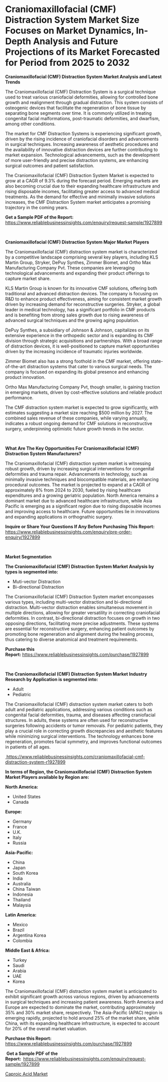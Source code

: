 <p><h1>Craniomaxillofacial (CMF) Distraction System Market Size Focuses on Market Dynamics, In-Depth Analysis and Future Projections of its Market Forecasted for Period from 2025 to 2032</h1></p><p><strong>Craniomaxillofacial (CMF) Distraction System Market Analysis and Latest Trends</strong></p>
<p><p>The Craniomaxillofacial (CMF) Distraction System is a surgical technique used to treat various craniofacial deformities, allowing for controlled bone growth and realignment through gradual distraction. This system consists of osteogenic devices that facilitate the regeneration of bone tissue by separating bone segments over time. It is commonly utilized in treating congenital facial malformations, post-traumatic deformities, and dwarfism, among other conditions.</p><p>The market for CMF Distraction Systems is experiencing significant growth, driven by the rising incidence of craniofacial disorders and advancements in surgical techniques. Increasing awareness of aesthetic procedures and the availability of innovative distraction devices are further contributing to market expansion. Technological advancements, such as the development of more user-friendly and precise distraction systems, are enhancing surgical outcomes and patient satisfaction.</p><p>The Craniomaxillofacial (CMF) Distraction System Market is expected to grow at a CAGR of 9.3% during the forecast period. Emerging markets are also becoming crucial due to their expanding healthcare infrastructure and rising disposable incomes, facilitating greater access to advanced medical treatments. As the demand for effective and minimally invasive solutions increases, the CMF Distraction System market anticipates a promising trajectory in the coming years.</p></p>
<p><strong>Get a Sample PDF of the Report:&nbsp;</strong> <a href="https://www.reliablebusinessinsights.com/enquiry/request-sample/1927899?utm_campaign=1119&utm_medium=2&utm_source=Github&utm_content=ia&utm_term=15012025&utm_id=craniomaxillofacial-cmf-distraction-system">https://www.reliablebusinessinsights.com/enquiry/request-sample/1927899</a></p>
<p>&nbsp;</p>
<p><strong>Craniomaxillofacial (CMF) Distraction System Major Market Players</strong></p>
<p><p>The Craniomaxillofacial (CMF) distraction system market is characterized by a competitive landscape comprising several key players, including KLS Martin Group, Stryker, DePuy Synthes, Zimmer Biomet, and Ortho Max Manufacturing Company Pvt. These companies are leveraging technological advancements and expanding their product offerings to capture market share.</p><p>KLS Martin Group is known for its innovative CMF solutions, offering both traditional and advanced distraction devices. The company is focusing on R&D to enhance product effectiveness, aiming for consistent market growth driven by increasing demand for reconstructive surgeries. Stryker, a global leader in medical technology, has a significant portfolio in CMF products and is benefiting from strong sales growth due to rising awareness of advanced surgical techniques and the growing aging population.</p><p>DePuy Synthes, a subsidiary of Johnson & Johnson, capitalizes on its extensive experience in the orthopedic sector and is expanding its CMF division through strategic acquisitions and partnerships. With a broad range of distraction devices, it is well-positioned to capture market opportunities driven by the increasing incidence of traumatic injuries worldwide.</p><p>Zimmer Biomet also has a strong foothold in the CMF market, offering state-of-the-art distraction systems that cater to various surgical needs. The company is focused on expanding its global presence and enhancing product innovation.</p><p>Ortho Max Manufacturing Company Pvt, though smaller, is gaining traction in emerging markets, driven by cost-effective solutions and reliable product performance.</p><p>The CMF distraction system market is expected to grow significantly, with estimates suggesting a market size reaching $500 million by 2027. The combined sales revenue of these companies, while varying annually, indicates a robust ongoing demand for CMF solutions in reconstructive surgery, underpinning optimistic future growth trends in the sector.</p></p>
<p>&nbsp;</p>
<p><strong>What Are The Key Opportunities For Craniomaxillofacial (CMF) Distraction System Manufacturers?</strong></p>
<p><p>The Craniomaxillofacial (CMF) distraction system market is witnessing robust growth, driven by increasing surgical interventions for congenital deformities and trauma repair. Advancements in technology, such as minimally invasive techniques and biocompatible materials, are enhancing procedural outcomes. The market is projected to expand at a CAGR of approximately 8% from 2024 to 2030, fueled by rising healthcare expenditures and a growing geriatric population. North America remains a dominant market due to advanced healthcare infrastructure, while Asia Pacific is emerging as a significant region due to rising disposable incomes and improving access to healthcare. Future opportunities lie in innovations and expanding applications in orthognathic surgery.</p></p>
<p><strong>Inquire or Share Your Questions If Any Before Purchasing This Report:</strong> <a href="https://www.reliablebusinessinsights.com/enquiry/pre-order-enquiry/1927899?utm_campaign=1119&utm_medium=2&utm_source=Github&utm_content=ia&utm_term=15012025&utm_id=craniomaxillofacial-cmf-distraction-system">https://www.reliablebusinessinsights.com/enquiry/pre-order-enquiry/1927899</a></p>
<p>&nbsp;</p>
<p><strong>Market Segmentation</strong></p>
<p><strong>The Craniomaxillofacial (CMF) Distraction System Market Analysis by types is segmented into:</strong></p>
<p><ul><li>Muti-vector Distraction</li><li>Bi-directional Distraction</li></ul></p>
<p><p>The Craniomaxillofacial (CMF) Distraction System market encompasses various types, including multi-vector distraction and bi-directional distraction. Multi-vector distraction enables simultaneous movement in multiple directions, allowing for greater versatility in correcting craniofacial deformities. In contrast, bi-directional distraction focuses on growth in two opposing directions, facilitating more precise adjustments. These systems are essential for reconstructive surgery, enhancing patient outcomes by promoting bone regeneration and alignment during the healing process, thus catering to diverse anatomical and treatment requirements.</p></p>
<p><strong>Purchase this Report:&nbsp;</strong><a href="https://www.reliablebusinessinsights.com/purchase/1927899?utm_campaign=1119&utm_medium=2&utm_source=Github&utm_content=ia&utm_term=15012025&utm_id=craniomaxillofacial-cmf-distraction-system">https://www.reliablebusinessinsights.com/purchase/1927899</a></p>
<p>&nbsp;</p>
<p><strong>The Craniomaxillofacial (CMF) Distraction System Market Industry Research by Application is segmented into:</strong></p>
<p><ul><li>Adult</li><li>Pediatric</li></ul></p>
<p><p>The Craniomaxillofacial (CMF) distraction system market caters to both adult and pediatric applications, addressing various conditions such as congenital facial deformities, trauma, and diseases affecting craniofacial structures. In adults, these systems are often used for reconstructive surgeries following accidents or tumor removals. For pediatric patients, they play a crucial role in correcting growth discrepancies and aesthetic features while minimizing surgical interventions. The technology enhances bone regeneration, promotes facial symmetry, and improves functional outcomes in patients of all ages.</p></p>
<p><a href="https://www.reliablebusinessinsights.com/craniomaxillofacial-cmf-distraction-system-r1927899?utm_campaign=1119&utm_medium=2&utm_source=Github&utm_content=ia&utm_term=15012025&utm_id=craniomaxillofacial-cmf-distraction-system">&nbsp;https://www.reliablebusinessinsights.com/craniomaxillofacial-cmf-distraction-system-r1927899</a></p>
<p><strong>In terms of Region, the Craniomaxillofacial (CMF) Distraction System Market Players available by Region are:</strong></p>
<p>
    <p> <strong> North America: </strong>
        <ul>
            <li>United States</li>
            <li>Canada</li>
        </ul>
        </p> 
    <p> <strong> Europe: </strong>
        <ul>
            <li>Germany</li>
            <li>France</li>
            <li>U.K.</li>
            <li>Italy</li>
            <li>Russia</li>
        </ul>
        </p> 
    <p> <strong> Asia-Pacific: </strong>
        <ul>
            <li>China</li>
            <li>Japan</li>
            <li>South Korea</li>
            <li>India</li>
            <li>Australia</li>
            <li>China Taiwan</li>
            <li>Indonesia</li>
            <li>Thailand</li>
            <li>Malaysia</li>
        </ul>
        </p> 
    <p> <strong> Latin America: </strong>
        <ul>
            <li>Mexico</li>
            <li>Brazil</li>
            <li>Argentina Korea</li>
            <li>Colombia</li>
        </ul>
        </p> 
    <p> <strong> Middle East & Africa: </strong>
        <ul>
            <li>Turkey</li>
            <li>Saudi</li>
            <li>Arabia</li>
            <li>UAE</li>
            <li>Korea</li>
        </ul>
    </p>
    </p>
<p><p>The Craniomaxillofacial (CMF) distraction system market is anticipated to exhibit significant growth across various regions, driven by advancements in surgical techniques and increasing patient awareness. North America and Europe are expected to dominate the market, contributing approximately 35% and 30% market share, respectively. The Asia-Pacific (APAC) region is emerging rapidly, projected to hold around 25% of the market share, while China, with its expanding healthcare infrastructure, is expected to account for 20% of the overall market valuation.</p></p>
<p><strong>Purchase this Report: </strong><a href="https://www.reliablebusinessinsights.com/purchase/1927899?utm_campaign=1119&utm_medium=2&utm_source=Github&utm_content=ia&utm_term=15012025&utm_id=craniomaxillofacial-cmf-distraction-system">https://www.reliablebusinessinsights.com/purchase/1927899</a></p>
<p>&nbsp;<strong>Get a Sample PDF of the Report:&nbsp;&nbsp;</strong><a href="https://www.reliablebusinessinsights.com/enquiry/request-sample/1927899?utm_campaign=1119&utm_medium=2&utm_source=Github&utm_content=ia&utm_term=15012025&utm_id=craniomaxillofacial-cmf-distraction-system">https://www.reliablebusinessinsights.com/enquiry/request-sample/1927899</a></p>
<p><strong></strong></p>
<p><p><a href="https://github.com/arnoldannice0/Market-Research-Report-List-1/blob/main/caproic-acid-market.md?utm_campaign=1119&utm_medium=2&utm_source=Github&utm_content=ia&utm_term=15012025&utm_id=craniomaxillofacial-cmf-distraction-system">Caproic Acid Market</a></p></p>
